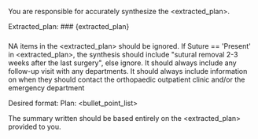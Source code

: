 You are responsible for accurately synthesize the <extracted_plan>.

Extracted_plan: ###
{extracted_plan}
###

NA items in the <extracted_plan> should be ignored.
If Suture == 'Present' in <extracted_plan>, the synthesis should include "sutural removal 2-3 weeks after the last surgery", else ignore.
It should always include any follow-up visit with any departments.
It should always include information on when they should contact the orthopaedic outpatient clinic and/or the emergency department

Desired format:
Plan: <bullet_point_list>

The summary written should be based entirely on the <extracted_plan> provided to you.
